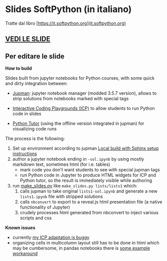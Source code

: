 # Slides SoftPython (in italiano)

Tratte dal libro [https://it.softpython.org](it.softpython.org)

## [VEDI LE SLIDE](https://davidleoni.github.io/softpython-it-slides)


## Per editare le slide

**How to build**

Slides built from jupyter notebooks for Python courses, with some quick and dirty integration between:

- [Jupman](https://github.com/DavidLeoni/jupman): jupyter notebook manager (modded 3.5.7 version), allows  to strip solutions from notebooks marked with special tags

- [Interactive Coding Playgrounds (ICP)](https://github.com/lucademenego99/icp-bundle) to allow students to run Python code in slides

- [Python Tutor](https://pythontutor.com/) (using the offline version integrated in jupman) for visualizing code runs

The process is the following:

1. Set up environment according to jupman [Local build with Sphinx setup instructions](https://jupman.softpython.org/en/latest/manual/quickstart.html#Local-build-with-Sphinx)
2. author a jupyter notebook ending in `-sol.ipynb` by using mostly markdown text, sometimes html (for i.e. tables) 
    - mark code you don't want students to see with special jupman tags
    - run Python code in Jupyter to produce HTML widgets for ICP and Python tutor, so the result is immediately visible while authoring
3. run [make_slides.py](make_slides.py) like `make_slides.py lists/lists1` which:
    1. calls jupman to take original `lists1-sol.ipynb` and generate a new `lists1.ipynb` file with stripped solutions 
    2. calls `nbconvert` to export to a reveal.js html presentation file  (a native functionality of Jupyter) 
    3. crudely processes html generated from nbconvert to inject various scripts and css


**Known issues**

- currently [my ICP adaptation is buggy](https://github.com/DavidLeoni/ssds-2023/issues/3)
- organizing cells in multicolumn layout still has to be done in html which may be cumbersome, in pandas notebooks there is [some example workaround](https://github.com/DavidLeoni/jupman/issues/148)

